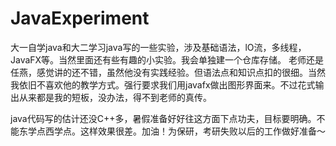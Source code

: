 # JavaExperiment
大一自学java和大二学习java写的一些实验，涉及基础语法，lO流，多线程，JavaFX等。当然里面还有些有趣的小实验。我会单独建一个仓库存储。
老师还是任燕，感觉讲的还不错，虽然他没有实践经验。但语法点和知识点扣的很细。当然我依旧不喜欢他的教学方式。强行要求我们用javafx做出图形界面来。不过花式输出从来都是我的短板，没办法，得不到老师的真传。

java代码写的估计还没C++多，暑假准备好好往这方面下点功夫，目标要明确。不能东学点西学点。这样效果很差。加油！为保研，考研失败以后的工作做好准备～
